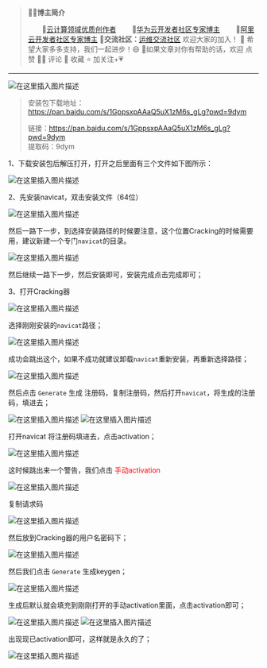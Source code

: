 ﻿>👨‍🎓**博主简介**
>
>&emsp;&emsp;🏅[云计算领域优质创作者](https://blog.csdn.net/liu_chen_yang?type=blog)
>&emsp;&emsp;🏅[华为云开发者社区专家博主](https://bbs.huaweicloud.com/community/myblog)
>&emsp;&emsp;🏅[阿里云开发者社区专家博主](https://developer.aliyun.com/my?spm=a2c6h.13148508.setting.3.21fc4f0eCmz1v3#/article?_k=zooqoz)
>💊**交流社区：**[运维交流社区](https://bbs.csdn.net/forums/lcy) 欢迎大家的加入！
>🐋 希望大家多多支持，我们一起进步！😄
>🎉如果文章对你有帮助的话，欢迎 点赞 👍🏻 评论 💬 收藏 ⭐️ 加关注+💗

---
![在这里插入图片描述](https://img-blog.csdnimg.cn/2916fde91a984fe28c842245446926f5.jpeg)



> 安装包下载地址：[https://pan.baidu.com/s/1GppsxpAAaQ5uX1zM6s_gLg?pwd=9dym
> ](https://pan.baidu.com/s/1GppsxpAAaQ5uX1zM6s_gLg?pwd=9dym)
> 
> 链接：https://pan.baidu.com/s/1GppsxpAAaQ5uX1zM6s_gLg?pwd=9dym  
> 提取码：9dym

1、下载安装包后解压打开，打开之后里面有三个文件如下图所示：

![在这里插入图片描述](https://img-blog.csdnimg.cn/c1eb9a31b5394130ae099a9a155fd8b3.png)



2、先安装navicat，双击安装文件（64位）

![在这里插入图片描述](https://img-blog.csdnimg.cn/0792709e05f243d78c2167aa1159fbc9.png)


然后一路下一步，到选择安装路径的时候要注意，这个位置Cracking的时候需要用，建议新建一个专门`navicat`的目录。


![在这里插入图片描述](https://img-blog.csdnimg.cn/300d2c1c68464ea1a7f2f08e7601034b.png)

然后继续一路下一步，然后安装即可，安装完成点击完成即可；

3、打开Cracking器

![在这里插入图片描述](https://img-blog.csdnimg.cn/49b4fb2f23624c6c8396f7db85fa5211.png)


选择刚刚安装的`navicat`路径；

![在这里插入图片描述](https://img-blog.csdnimg.cn/3c67d7eac4524fec8e01f6d2eb606cdd.png)

成功会跳出这个，如果不成功就建议卸载`navicat`重新安装，再重新选择路径；

![在这里插入图片描述](https://img-blog.csdnimg.cn/ec5e5bca1875406e8e06a981e1a070d2.png)

然后点击 `Generate` 生成 注册码，复制注册码，然后打开`navicat`，将生成的注册码，填进去；

![在这里插入图片描述](https://img-blog.csdnimg.cn/9d9b4e2ee10f4ee0b1a663579e63d4cd.png)
![在这里插入图片描述](https://img-blog.csdnimg.cn/8ebce3b2f2314e299618df3cd085741e.png)

打开navicat 将注册码填进去，点击activation；

![在这里插入图片描述](https://img-blog.csdnimg.cn/d5f17153b9e34f62a1be67fa9ec6a5e8.png)

这时候跳出来一个警告，我们点击 <font color=red>手动activation</font>

![在这里插入图片描述](https://img-blog.csdnimg.cn/8ff732efeb434e9cb9c7c7ac9a26de81.png)

复制请求码

![在这里插入图片描述](https://img-blog.csdnimg.cn/6c18e9ee0db44e8e991482dd3efc1885.png)

然后放到Cracking器的用户名密码下；


![在这里插入图片描述](https://img-blog.csdnimg.cn/33793f948b1741bd952b69c043978c30.png)

然后我们点击 `Generate` 生成keygen；

![在这里插入图片描述](https://img-blog.csdnimg.cn/e8f965da4aeb446f93ce192939213871.png)

生成后默认就会填充到刚刚打开的手动activation里面，点击activation即可；

![在这里插入图片描述](https://img-blog.csdnimg.cn/340caf1306cd4ffe8db8e89a89dded4d.png)
![在这里插入图片描述](https://img-blog.csdnimg.cn/11aed2255bb24d98b6daf968af51ba4b.png)

出现现已activation即可，这样就是永久的了；

![在这里插入图片描述](https://img-blog.csdnimg.cn/3ee825337c0a4c2a8707ce38c8f614b9.png)


